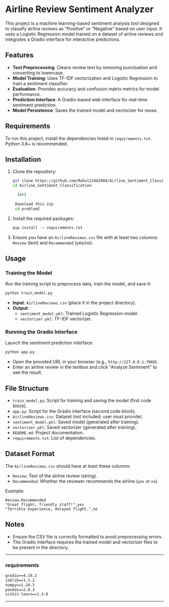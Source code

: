 
# Airline Review Sentiment Analyzer

This project is a machine learning-based sentiment analysis tool designed to classify airline reviews as "Positive" or "Negative" based on user input. It uses a Logistic Regression model trained on a dataset of airline reviews and integrates a Gradio interface for interactive predictions.

## Features
- **Text Preprocessing**: Cleans review text by removing punctuation and converting to lowercase.
- **Model Training**: Uses TF-IDF vectorization and Logistic Regression to train a sentiment classifier.
- **Evaluation**: Provides accuracy and confusion matrix metrics for model performance.
- **Prediction Interface**: A Gradio-based web interface for real-time sentiment prediction.
- **Model Persistence**: Saves the trained model and vectorizer for reuse.

## Requirements
To run this project, install the dependencies listed in `requirements.txt`. Python 3.8+ is recommended.

## Installation
1. Clone the repository:
   ```bash
   git clone https://github.com/Rahul21082004/Airline_Sentiment_Classification.git
   cd Airline_Sentiment_Classification

     (or)
     
    Download this zip
    cd problem2

   ```
2. Install the required packages:
   ```bash
   pip install -r requirements.txt
   ```
3. Ensure you have an `AirlineReviews.csv` file with at least two columns: `Review` (text) and `Recommended` (yes/no).

## Usage
### Training the Model
Run the training script to preprocess data, train the model, and save it:
```bash
python train_model.py
```
- **Input**: `AirlineReviews.csv` (place it in the project directory).
- **Output**: 
  - `sentiment_model.pkl`: Trained Logistic Regression model.
  - `vectorizer.pkl`: TF-IDF vectorizer.

### Running the Gradio Interface
Launch the sentiment prediction interface:
```bash
python app.py
```
- Open the provided URL in your browser (e.g., `http://127.0.0.1:7860`).
- Enter an airline review in the textbox and click "Analyze Sentiment" to see the result.

## File Structure
- `train_model.py`: Script for training and saving the model (first code block).
- `app.py`: Script for the Gradio interface (second code block).
- `AirlineReviews.csv`: Dataset (not included; user must provide).
- `sentiment_model.pkl`: Saved model (generated after training).
- `vectorizer.pkl`: Saved vectorizer (generated after training).
- `README.md`: Project documentation.
- `requirements.txt`: List of dependencies.

## Dataset Format
The `AirlineReviews.csv` should have at least these columns:
- `Review`: Text of the airline review (string).
- `Recommended`: Whether the reviewer recommends the airline (`yes` or `no`).

Example:
```csv
Review,Recommended
"Great flight, friendly staff!",yes
"Terrible experience, delayed flight.",no
```

## Notes
- Ensure the CSV file is correctly formatted to avoid preprocessing errors.
- The Gradio interface requires the trained model and vectorizer files to be present in the directory.




---

### requirements

```txt
gradio==4.19.2
joblib==1.3.2
numpy==1.24.3
pandas==2.0.3
scikit-learn==1.3.0
```

---

